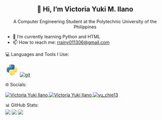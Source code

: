 <h2 align="center">👋 Hi, I’m Victoria Yuki M. Ilano</h2>

<p align="center">
  A Computer Engineering Student at the Polytechnic University of the Philippines
</p>

- 🌱 I’m currently learning Python and HTML
- 📫 How to reach me: rrainy011306@gmail.com

💻 Languages and Tools I Use: <br/>
<p><a target="_blank" href="https://raw.githubusercontent.com/devicons/devicon/master/icons/python/python-original.svg" style="display: inline-block;"><img src="https://raw.githubusercontent.com/devicons/devicon/master/icons/python/python-original.svg" alt="python" width="42" height="42" /></a>
<a target="_blank" href="https://www.vectorlogo.zone/logos/git-scm/git-scm-icon.svg" style="display: inline-block;"><img src="https://www.vectorlogo.zone/logos/git-scm/git-scm-icon.svg" alt="git" width="42" height="42" /></a></p>

🌐 Socials:
<p>
  <a href="https://www.linkedin.com/in/victoria-yuki-m-ilano-466b21326/" target="blank">
    <img align="center" src="https://raw.githubusercontent.com/rahuldkjain/github-profile-readme-generator/master/src/images/icons/Social/linked-in-alt.svg" alt="Victoria Yuki Ilano" height="30" width="40" />
  </a>
  <a href="https://www.facebook.com/victoriayuki.ilano.7" target="blank">
    <img align="center" src="https://raw.githubusercontent.com/rahuldkjain/github-profile-readme-generator/master/src/images/icons/Social/facebook.svg" alt="Victoria Yuki Ilano" height="30" width="40" />
  </a>
  <a href="https://instagram.com/yu_chie13" target="blank">
    <img align="center" src="https://raw.githubusercontent.com/rahuldkjain/github-profile-readme-generator/master/src/images/icons/Social/instagram.svg" alt="yu_chie13" height="30" width="40" />
  </a>
</p>

📊 GitHub Stats:<br/>
![](https://github-readme-stats.vercel.app/api?username=Yu-chie&theme=radical&hide_border=false&include_all_commits=false&count_private=false)
![](https://nirzak-streak-stats.vercel.app/?user=Yu-chie&theme=radical&hide_border=false)
![](https://github-readme-stats.vercel.app/api/top-langs/?username=Yu-chie&theme=radical&hide_border=false&include_all_commits=false&count_private=false&layout=compact)

<!--
💻 Tech Stack:<br/>
![Python](https://img.shields.io/badge/python-3670A0?style=for-the-badge&logo=python&logoColor=ffdd54)

## 🏆 GitHub Trophies
![](https://github-profile-trophy.vercel.app/?username=Yu-chie&theme=radical&no-frame=false&no-bg=true&margin-w=4)

---
[![](https://visitcount.itsvg.in/api?id=Yu-chie&icon=0&color=12)](https://visitcount.itsvg.in)
-->
